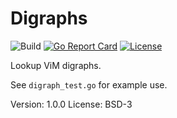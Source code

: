 # Digraphs

![Build](https://github.com/xyproto/digraph/workflows/Build/badge.svg) [![Go Report Card](https://goreportcard.com/badge/github.com/xyproto/digraph)](https://goreportcard.com/report/github.com/xyproto/digraph) [![License](https://img.shields.io/badge/license-BSD-green.svg?style=flat)](https://raw.githubusercontent.com/xyproto/digraph/main/LICENSE)

Lookup ViM digraphs.

See `digraph_test.go` for example use.

Version: 1.0.0
License: BSD-3
